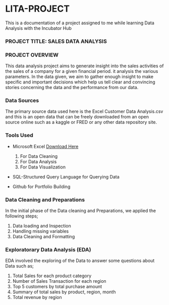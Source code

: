 # LITA-PROJECT
This is a documentation of a project assigned to me while learning Data Analysis with the Incubator Hub

### PROJECT TITLE: SALES DATA ANALYSIS

### PROJECT OVERVIEW
This data analysis project aims to generate insight into the sales activities of the sales of a company for a given financial period. it analysis the various parameters. In the data given, we aim to gather enough insight to make specific and important decisions which help us tell clear and convincing stories concerning the data and the performance from our data.

### Data Sources
The primary source data used here is the Excel Customer Data Analysis.csv and this is an open data that can be freely downloaded from an open source online such as a kaggle or FRED or any other data repository site.

### Tools Used
- Microsoft Excel [Download Here ](https://www.microsoft.com)
  1. For Data Cleaning
  2. For Data Analysis
  3. For Data Visualization

- SQL-Structured Query Language for Querying Data
- Github for Portfolio Building

### Data Cleaning and Preparations
In the initial phase of the Data cleaning and Preparations, we applied the following steps;
1. Data loading and Inspection
2. Handling missing variables
3. Data Cleaning and Formatting

### Exploratorary Data Analysis (EDA)
EDA involved the exploring of the Data to answer some questions about Data such as;
1. Total Sales for each product category
2. Number of Sales Transaction for each region
3. Top 5 customers by total purchase amount
4. Summary of total sales by product, region, month
5. Total revenue by region
